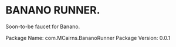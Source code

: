 # BANANO RUNNER.

Soon-to-be faucet for Banano.


Package Name: com.MCairns.BananoRunner
Package Version: 0.0.1